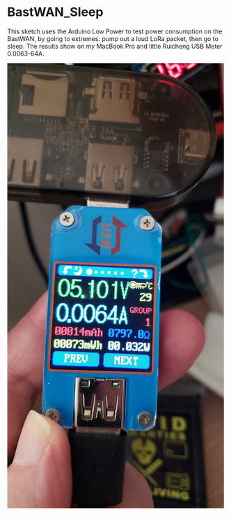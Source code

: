 # BastWAN_Sleep

This sketch uses the Arduino Low Power to test power consumption on the BastWAN, by going to extremes: pump out a loud LoRa packet, then go to sleep. The results show on my MacBook Pro and little Ruicheng USB Meter 0.0063-64A.

![Sleep](Sleep.jpg)